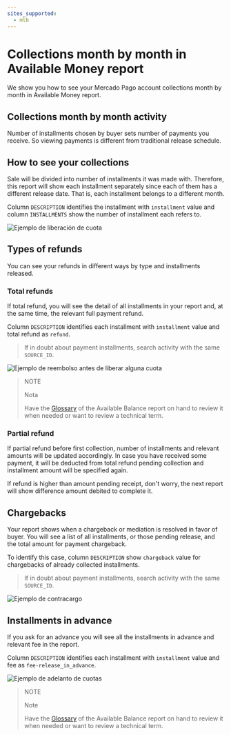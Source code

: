 ```yaml
---
sites_supported:
  - mlb
---
```


# Collections month by month in Available Money report

We show you how to see your Mercado Pago account collections month by month in Available Money report.

## Collections month by month activity

Number of installments chosen by buyer sets number of payments you receive. So viewing payments is different from traditional release schedule. 

## How to see your collections

Sale will be divided into number of installments it was made with. Therefore, this report will show each installment separately since each of them has a different release date. That is, each installment belongs to a different month. 

Column `DESCRIPTION` identifies the installment with `installment` value and column `INSTALLMENTS` show the number of installment each refers to.

![Ejemplo de liberación de cuota](/images/manage-account/reports/reports-information-details/pnf-liberacion-de-cuota-bank.png)

## Types of refunds

You can see your refunds in different ways by type and installments released.

### Total refunds

If total refund, you will see the detail of all installments in your report and, at the same time, the relevant full payment refund.

Column `DESCRIPTION` identifies each installment with `installment` value and total refund as `refund`. 

> If in doubt about payment installments, search activity with the same `SOURCE_ID`. 

![Ejemplo de reembolso antes de liberar alguna cuota](/images/manage-account/reports/reports-information-details/pnf-reembolso-antes-de-liberar-bank.png)

> NOTE
>
> Nota
>
> Have the [Glossary](https://www.mercadopago[FAKER][URL][DOMAIN]/developers/en/guides/additional-content/reports/available-money/glossary) of the Available Balance report on hand to review it when needed or want to review a technical term.


### Partial refund

If partial refund before first collection, number of installments and relevant amounts will be updated accordingly. In case you have received some payment, it will be deducted from total refund pending collection and installment amount will be specified again. 

If refund is higher than amount pending receipt, don't worry, the next report will show difference amount debited to complete it.

## Chargebacks

Your report shows when a chargeback or mediation is resolved in favor of buyer. You will see a list of all installments, or those pending release, and the total amount for payment chargeback.

To identify this case, column `DESCRIPTION` show `chargeback` value for chargebacks of already collected installments. 


> If in doubt about payment installments, search activity with the same `SOURCE_ID`. 

![Ejemplo de contracargo](/images/manage-account/reports/reports-information-details/pnf-contracargo-luego-de-liberar-bank.png)

## Installments in advance

If you ask for an advance you will see all the installments in advance and relevant fee in the report. 

Column `DESCRIPTION` identifies each installment with `installment` value and fee as `fee-release_in_advance`.

![Ejemplo de adelanto de cuotas](/images/manage-account/reports/reports-information-details/pnf-adelanto-de-cuotas-bank.png)

> NOTE
>
> Note
>
> Have the [Glossary](https://www.mercadopago[FAKER][URL][DOMAIN]/developers/en/guides/additional-content/reports/available-money/glossary) of the Available Balance report on hand to review it when needed or want to review a technical term.
